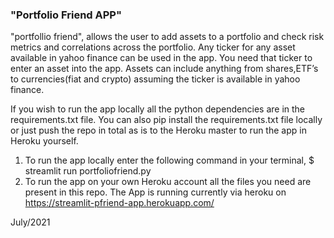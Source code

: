  ### "Portfolio Friend APP"
 

"portfollio friend", allows the user to add assets to a portfolio and check risk metrics and correlations across the portfolio. Any ticker for any asset available in yahoo finance can be used in the app. You need that ticker to enter an asset into the app. Assets can include anything from shares,ETF’s to currencies(fiat and crypto) assuming the ticker is available in yahoo finance.

If you wish to run the app locally all the python dependencies are in the requirements.txt file. You can also pip install the requirements.txt file locally or just push the repo in total as is to the Heroku master to run the app in Heroku yourself.

1. To run the app locally enter the following command in your terminal, $ streamlit run portfoliofriend.py
2. To run the app on your own Heroku account all the files you need are present in this repo.                                                                      The App is running currently via heroku on https://streamlit-pfriend-app.herokuapp.com/


July/2021
